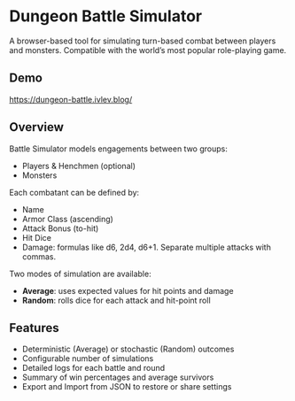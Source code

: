 # Dungeon Battle Simulator

A browser-based tool for simulating turn-based combat between players and monsters. Compatible with the world’s
most popular role-playing game.

## Demo

https://dungeon-battle.ivlev.blog/

## Overview

Battle Simulator models engagements between two groups:

- Players & Henchmen (optional)
- Monsters

Each combatant can be defined by:

- Name
- Armor Class (ascending)
- Attack Bonus (to-hit)
- Hit Dice
- Damage: formulas like d6, 2d4, d6+1. Separate multiple attacks with commas.

Two modes of simulation are available:

- **Average**: uses expected values for hit points and damage
- **Random**: rolls dice for each attack and hit-point roll

## Features

- Deterministic (Average) or stochastic (Random) outcomes
- Configurable number of simulations
- Detailed logs for each battle and round
- Summary of win percentages and average survivors
- Export and Import from JSON to restore or share settings
